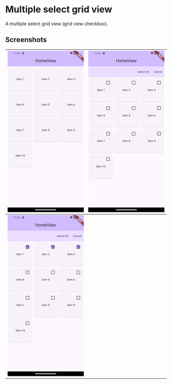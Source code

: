 # Multiple select grid view

A multiple select grid view (grid view checkbox).

## Screenshots

| ![](/screenshots/screenshot_01.png) | ![](/screenshots/screenshot_02.png) |
|---|---|
| ![](/screenshots/screenshot_03.png) |  |

